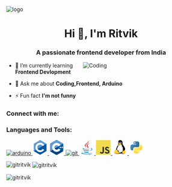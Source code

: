 ![logo]([https://github.com/gitritvik/gitritvik/blob/main/GitHub%20banner%20.png.png](https://github.com/gitritvik/gitritvik/blob/main/Blue%20Futuristic%20Technology%20Linkedln%20Banner.png))

<h1 align="center">Hi 👋, I'm Ritvik</h1>
<h3 align="center">A passionate frontend developer from India</h3>

<img align= "right" width= "300px" alt = "Coding" src= "https://media.giphy.com/media/v1.Y2lkPTc5MGI3NjExNmcxcmlqdHJ6MmF0MDcxNjc5cXd4enV6dGloejZzNXNpaDFhZmxvayZlcD12MV9naWZzX3NlYXJjaCZjdD1n/RbDKaczqWovIugyJmW/giphy.gif" >

- 🌱 I’m currently learning **Frontend Devlopment**

- 💬 Ask me about **Coding,Frontend, Arduino**

- ⚡ Fun fact **I'm not funny**

<h3 align="left">Connect with me:</h3>
<p align="left">
</p>

<h3 align="left">Languages and Tools:</h3>
<p align="left"> <a href="https://www.arduino.cc/" target="_blank" rel="noreferrer"> <img src="https://cdn.worldvectorlogo.com/logos/arduino-1.svg" alt="arduino" width="40" height="40"/> </a> <a href="https://www.cprogramming.com/" target="_blank" rel="noreferrer"> <img src="https://raw.githubusercontent.com/devicons/devicon/master/icons/c/c-original.svg" alt="c" width="40" height="40"/> </a> <a href="https://www.w3schools.com/cpp/" target="_blank" rel="noreferrer"> <img src="https://raw.githubusercontent.com/devicons/devicon/master/icons/cplusplus/cplusplus-original.svg" alt="cplusplus" width="40" height="40"/> </a> <a href="https://git-scm.com/" target="_blank" rel="noreferrer"> <img src="https://www.vectorlogo.zone/logos/git-scm/git-scm-icon.svg" alt="git" width="40" height="40"/> </a> <a href="https://www.java.com" target="_blank" rel="noreferrer"> <img src="https://raw.githubusercontent.com/devicons/devicon/master/icons/java/java-original.svg" alt="java" width="40" height="40"/> </a> <a href="https://developer.mozilla.org/en-US/docs/Web/JavaScript" target="_blank" rel="noreferrer"> <img src="https://raw.githubusercontent.com/devicons/devicon/master/icons/javascript/javascript-original.svg" alt="javascript" width="40" height="40"/> </a> <a href="https://www.linux.org/" target="_blank" rel="noreferrer"> <img src="https://raw.githubusercontent.com/devicons/devicon/master/icons/linux/linux-original.svg" alt="linux" width="40" height="40"/> </a> <a href="https://www.python.org" target="_blank" rel="noreferrer"> <img src="https://raw.githubusercontent.com/devicons/devicon/master/icons/python/python-original.svg" alt="python" width="40" height="40"/> </a> </p>

<p><img align="left" src="https://github-readme-stats.vercel.app/api/top-langs?username=gitritvik&show_icons=true&locale=en&layout=compact" alt="gitritvik" /></p>

<p>&nbsp;<img align="center" src="https://github-readme-stats.vercel.app/api?username=gitritvik&show_icons=true&locale=en" alt="gitritvik" /></p>

<p><img align="center" src="https://github-readme-streak-stats.herokuapp.com/?user=gitritvik&" alt="gitritvik" /></p>
